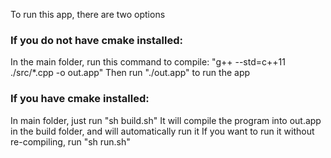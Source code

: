 To run this app, there are two options

### If you do not have cmake installed:
In the main folder, run this command to compile:
  "g++ --std=c++11 ./src/*.cpp -o out.app"
Then run "./out.app" to run the app

### If you have cmake installed:
In main folder, just run "sh build.sh"
It will compile the program into out.app in the build folder, and will automatically run it
If you want to run it without re-compiling, run "sh run.sh"
